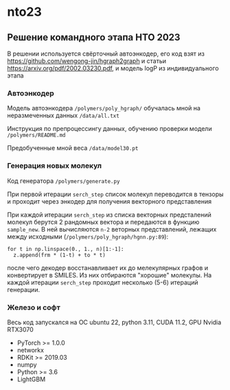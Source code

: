 # nto23
## Решение командного этапа НТО 2023
В решении используется свёрточный автоэнкодер, его код взят из https://github.com/wengong-jin/hgraph2graph и статьи https://arxiv.org/pdf/2002.03230.pdf,
и модель logP из индивидуального этапа


### Автоэнкодер
Модель автоэнкодера `/polymers/poly_hgraph/` обучалась мной на неразмеченных данных `/data/all.txt`

Инструкция по препроцессингу данных, обучению проверки модели `/polymers/README.md`

Предобученные мной веса `/data/model30.pt`


### Генерация новых молекул
Код генератора `/polymers/generate.py`

При первой итерации `serch_step` список молекул переводится в тензоры и проходит через энкодер для получения векторного представления

При каждой итерации `serch_step` из списка векторных предсталений молекул берутся 2 рандомных вектора и передаются в функцию `sample_new`. В ней вычисляются `n-2` веторных представлений, лежащих между исходными (`/polymers/poly_hgraph/hgnn.py:89`):
```
for t in np.linspace(0., 1., n)[1:-1]:
  z.append(frm * (1-t) + to * t)
```
после чего декодер восстанавливает их до мелекулярных графов и конвертирует в SMILES. Из них отбираются "хорошие" молекулы. На каждой итерации `serch_step` проходит несколько (5-6) итераций генерации.

### Железо и софт
Весь код запускался на ОС ubuntu 22, python 3.11, CUDA 11.2, GPU Nvidia RTX3070

 * PyTorch >= 1.0.0
 * networkx
 * RDKit >= 2019.03
 * numpy
 * Python >= 3.6
 * LightGBM
